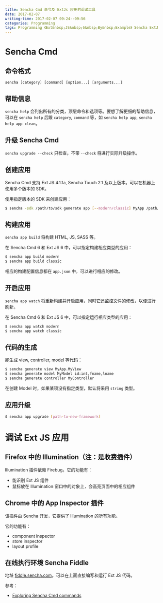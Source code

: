 ```yaml
---
title: Sencha Cmd 命令及 ExtJs 应用的调试工具
date: 2017-02-07
writing-time: 2017-02-07 09:24--09:56
categories: Programming
tags: Programming 《Ext&nbsp;JS&nbsp;6&nbsp;By&nbsp;Example》 Sencha ExtJS Javascript
---
```



# Sencha Cmd

## 命令格式

`sencha [category] [command] [option...] [arguments...]`

## 帮助信息

`sencha help` 会列出所有的分类，顶层命令和选项等。要想了解更细的帮助信息，可以在 `sencha help` 后跟 `category`, `command` 等，如 `sencha help app`, `sencha help app clean`。

## 升级 Sencha Cmd

`sencha upgrade --check` 只检查，不带 `--check` 将进行实际升级操作。

## 创建应用

Sencha Cmd 支持 Ext JS 4.1.1a, Sencha Touch 2.1 及以上版本。可以在机器上使用多个版本的 SDK。

使用指定版本的 SDK 来创建应用：

```bash
$ sencha -sdk /path/to/sdk generate app [--modern/classic] MyApp /path/to/myapp
```

## 构建应用

`sencha app build` 将构建 HTML, JS, SASS 等。

在 Sencha Cmd 6 和 Ext JS 6 中，可以指定构建相应类型的应用：

```bash
$ sencha app build modern
$ sencha app build classic
```

相应的构建配置信息都在 `app.json` 中，可以进行相应的修改。

## 开启应用

`sencha app watch` 将重新构建并开启应用，同时它还监控文件的修改，以便进行刷新。

在 Sencha Cmd 6 和 Ext JS 6 中，可以指定运行相应类型的应用：

```bash
$ sencha app watch modern
$ sencha app watch classic
```

## 代码的生成

能生成 view, controller, model 等代码：

```bash
$ sencha generate view MyApp.MyView
$ sencha generate model MyModel id:int,fname,lname
$ sencha generate controller MyController
```

在创建 Model 时，如果某项没有指定类型，默认将采用 `string` 类型。

## 应用升级

```bash
$ sencha app upgrade [path-to-new-framework]
```


# 调试 Ext JS 应用

## Firefox 中的 Illumination（注：是收费插件）

Illumination 插件依赖 Firebug。它的功能有：

+ 能识别 Ext JS 组件
+ 鼠标放在 Illumination 窗口中的对象上，会高亮页面中的相应组件


## Chrome 中的 App Inspector 插件

该插件由 Sencha 开发，它提供了 Illumination 的所有功能。

它的功能有：

+ component inspector
+ store inspector
+ layout profile


## 在线执行环境 Sencha Fiddle

地址 [fiddle.sencha.com](https://fiddle.sencha.com/)，可以在上面直接编写和运行 Ext JS 代码。


参考： 

+ [Exploring Sencha Cmd commands](https://www.amazon.com/Ext-JS-Example-Anand-Dayalan/dp/178355049X/)
